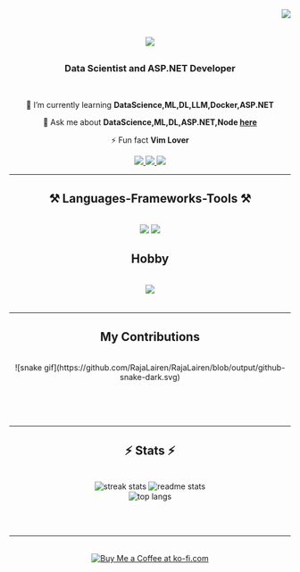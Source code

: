 <img align="right" src="https://visitor-badge.laobi.icu/badge?page_id=RajaLairen.RajaLairen" />

<h1 align="center">
    <img src="https://readme-typing-svg.herokuapp.com/?font=Righteous&size=35&center=true&vCenter=true&width=500&height=70&duration=4000&lines=Hi+There!+👋;+I'm+Raja+Lairenmayum!;" />
</h1>

<h3 align="center">Data Scientist and ASP.NET Developer</h3>

<br/>

<div align="center">
 
 🌱 I’m currently learning **DataScience,ML,DL,LLM,Docker,ASP.NET**

💬 Ask me about **DataScience,ML,DL,ASP.NET,Node [here](https://github.com/RajaLairen)**

⚡ Fun fact **Vim Lover**

 </div>
 
<div align="center"> 
  <a href="mailto:raja.lairen@gmail.com">
    <img src="https://img.shields.io/badge/Gmail-333333?style=for-the-badge&logo=gmail&logoColor=red" />
  </a>
  <a href="https://www.linkedin.com/in/raja-lairenmayum-43930a249/" target="_blank">
    <img src="https://img.shields.io/badge/LinkedIn-0077B5?style=for-the-badge&logo=linkedin&logoColor=white" target="_blank" />
  </a>
  <a href="#" target="_blank">
     <img src="https://img.shields.io/badge/Portfolio-FF5722?style=for-the-badge&logo=todoist&logoColor=white" target="_blank" /> <!-- sqlite, safari, google-chrome are other good icon options -->
  </a>
</div>

 <hr/>
 
<h2 align="center">⚒️ Languages-Frameworks-Tools ⚒️</h2>
<br/>
<div align="center">
    <img src="https://skillicons.dev/icons?i=tensorflow,dotnet,flask,react,nodejs,github,neovim" />
    <img src="https://skillicons.dev/icons?i=python,r,cs,js,mysql" /><br>
</div>

<h2 align="center">Hobby</h2>
<br/>
<div align="center">
    <img src="https://skillicons.dev/icons?i=unity,godot" />
</div>

<br/>
<hr/>

<div align="center">
  <h2>My Contributions</h2>
  <br>
  ![snake gif](https://github.com/RajaLairen/RajaLairen/blob/output/github-snake-dark.svg)
<!--   <img alt="snake eating my contributions" src="https://raw.githubusercontent.com/salesp07/salesp07/output/github-contribution-grid-snake.svg" /> -->
  
  <br/><br/><br/>
</div>

<hr/>

<h2 align="center">⚡ Stats ⚡</h2>
<br>
<div align=center>
  <img width=390 src="https://github-readme-streak-stats-salesp07.vercel.app/?user=RajaLairen&count_private=true&theme=react&border_radius=10" alt="streak stats"/>
  <img width=390 src="https://github-readme-stats-salesp07.vercel.app/api?username=RajaLairen&count_private=true&show_icons=true&theme=react&rank_icon=github&border_radius=10" alt="readme stats" />
  <br/>
  <img width=325 align="center" src="https://github-readme-stats.vercel.app/api/top-langs/?username=RajaLairen&hide=HTML&langs_count=8&layout=compact&theme=react&border_radius=10&size_weight=0.5&count_weight=0.5&exclude_repo=github-readme-stats" alt="top langs" />
</div>

<br/><br/>

<hr/>

<br/>

<div align="center">
<a href='https://ko-fi.com/V7V4RAK9C' target='_blank'><img height='64' style='border:0px;height:64px;' src='https://storage.ko-fi.com/cdn/kofi1.png?v=3' border='0' alt='Buy Me a Coffee at ko-fi.com' /></a>
</div>

<br/>
